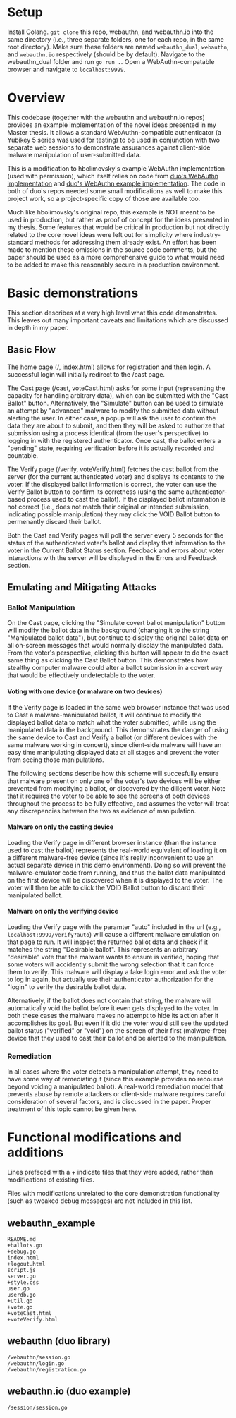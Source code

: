 # Setup
Install Golang. `git clone` this repo, webauthn, and webauthn.io into the same directory (i.e., three separate folders, one for each repo, in the same root directory). Make sure these folders are named `webauthn_dual`, `webauthn`, and `webauthn.io` respectively (should be by default).  Navigate to the webauthn_dual folder and run `go run .`. Open a WebAuthn-compatable browser and navigate to `localhost:9999`.

# Overview
This codebase (together with the webauthn and webauthn.io repos) provides an example implementation of the novel ideas presented in my Master thesis. It allows a standard WebAuthn-compatible authenticator (a Yubikey 5 series was used for testing) to be used in conjunction with two separate web sessions to demonstrate assurances against client-side malware manipulation of user-submitted data.

This is a modification to hbolimovsky's example WebAuthn implementation (used with permission), which itself relies on code from [duo's WebAuthn implementation](https://github.com/duo-labs/webauthn) and [duo's WebAuthn example implementation](https://github.com/duo-labs/webauthn.io). The code in both of duo's repos needed some small modifications as well to make this project work, so a project-specific copy of those are available too.

Much like hbolimovsky's original repo, this example is NOT meant to be used in production, but rather as proof of concept for the ideas presented in my thesis. Some features that would be critical in production but not directly related to the core novel ideas were left out for simplicity where industry-standard methods for addressing them already exist. An effort has been made to mention these omissions in the source code comments, but the paper should be used as a more comprehensive guide to what would need to be added to make this reasonably secure in a production environment.

# Basic demonstrations
This section describes at a very high level what this code demonstrates. This leaves out many important caveats and limitations which are discussed in depth in my paper.

## Basic Flow
The home page (/, index.html) allows for registration and then login. A successful login will initially redirect to the /cast page.

The Cast page (/cast, voteCast.html) asks for some input (representing the capacity for handling arbitrary data), which can be submitted with the "Cast Ballot" button. Alternatively, the "Simulate" button can be used to simulate an attempt by "advanced" malware to modify the submitted data without alerting the user. In either case, a popup will ask the user to confirm the data they are about to submit, and then they will be asked to authorize that submission using a process identical (from the user's perspective) to logging in with the registered authenticator. Once cast, the ballot enters a "pending" state, requiring verification before it is actually recorded and countable. 

The Verify page (/verify, voteVerify.html) fetches the cast ballot from the server (for the current authenticated voter) and displays its contents to the voter. If the displayed ballot information is correct, the voter can use the Verify Ballot button to confirm its corretness (using the same authenticator-based process used to cast the ballot). If the displayed ballot information is not correct (i.e., does not match their original or intended submission, indicating possible manipulation) they may click the VOID Ballot button to permenantly discard their ballot. 

Both the Cast and Verify pages will poll the server every 5 seconds for the status of the authenticated voter's ballot and display that information to the voter in the Current Ballot Status section. Feedback and errors about voter interactions with the server will be displayed in the Errors and Feedback section. 

## Emulating and Mitigating Attacks
### Ballot Manipulation
On the Cast page, clicking the "Simulate covert ballot manipulation" button will modify the ballot data in the background (changing it to the string "Manipulated ballot data"), but continue to display the original ballot data on all on-screen messages that would normally display the manipulated data. From the voter's perspective, clicking this button will appear to do the exact same thing as clicking the Cast Ballot button. This demonstrates how stealthy computer malware could alter a ballot submission in a covert way that would be effectively undetectable to the voter. 

#### Voting with one device (or malware on two devices)
If the Verify page is loaded in the same web browser instance that was used to Cast a malware-manipulated ballot, it will continue to modify the displayed ballot data to match what the voter submitted, while using the manipulated data in the background. This demonstrates the danger of using the same device to Cast and Verify a ballot (or different devices with the same malware working in concert), since client-side malware will have an easy time manipulating displayed data at all stages and prevent the voter from seeing those manipulations. 

The following sections describe how this scheme will succesfully ensure that malware present on only one of the voter's two devices will be either prevented from modifying a ballot, or discovered by the diligent voter. Note that it requires the voter to be able to see the screens of both devices throughout the process to be fully effective, and assumes the voter will treat any discrepencies between the two as evidence of manipulation. 

#### Malware on only the casting device
Loading the Verify page in different browser instance (than the instance used to cast the ballot) represents the real-world equivalent of loading it on a different malware-free device (since it's really inconvenient to use an actual separate device in this demo environment). Doing so will prevent the malware-emulator code from running, and thus the ballot data manipulated on the first device will be discovered when it is displayed to the voter. The voter will then be able to click the VOID Ballot button to discard their manipulated ballot. 

#### Malware on only the verifying device
Loading the Verify page with the paramter "auto" included in the url (e.g., `localhost:9999/verify?auto`) will cause a different malware emulation on that page to run. It will inspect the returned ballot data and check if it matches the string "Desirable ballot". This represents an arbitrary "desirable" vote that the malware wants to ensure is verified, hoping that some voters will accidently submit the wrong selection that it can force them to verify. This malware will display a fake login error and ask the voter to log in again, but actually use their authenticator authorization for the "login" to verify the desirable ballot data. 

Alternatively, if the ballot does not contain that string, the malware will automatically void the ballot before it even gets displayed to the voter. In both these cases the malware makes no attempt to hide its action after it accomplishes its goal. But even if it did the voter would still see the updated ballot status ("verified" or "void") on the screen of their first (malware-free) device that they used to cast their ballot and be alerted to the manipulation. 

### Remediation
In all cases where the voter detects a manipulation attempt, they need to have some way of remediating it (since this example provides no recourse beyond voiding a manipulated ballot). A real-world remediation model that prevents abuse by remote attackers or client-side malware requires careful consideration of several factors, and is discussed in the paper. Proper treatment of this topic cannot be given here. 


# Functional modifications and additions
Lines prefaced with a + indicate files that they were added, rather than modifications of existing files.

Files with modifications unrelated to the core demonstration functionality (such as tweaked debug messages) are not included in this list.

## webauthn_example
    README.md
    +ballots.go
    +debug.go
    index.html
    +logout.html
    script.js
    server.go
    +style.css
    user.go
    userdb.go
    +util.go
    +vote.go
    +voteCast.html
    +voteVerify.html

## webauthn (duo library)
    /webauthn/session.go
    /webauthn/login.go
    /webauthn/registration.go

## webauthn.io (duo example)
    /session/session.go
    

